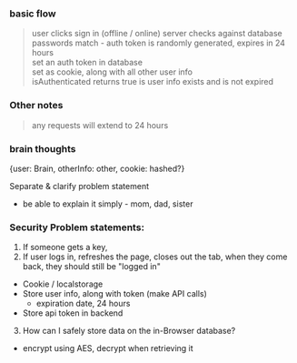 ### basic flow

> user clicks sign in (offline / online)
> server checks against database  
> passwords match - auth token is randomly generated, expires in 24 hours  
> set an auth token in database  
> set as cookie, along with all other user info  
> isAuthenticated returns true is user info exists and is not expired

### Other notes

> any requests will extend to 24 hours

### brain thoughts

{user: Brain, otherInfo: other, cookie: hashed?}

Separate & clarify problem statement

- be able to explain it simply - mom, dad, sister

### Security Problem statements:

1. If someone gets a key,
2. If user logs in, refreshes the page, closes out the tab, when they come back,
   they should still be "logged in"

- Cookie / localstorage
- Store user info, along with token (make API calls)
  - expiration date, 24 hours
- Store api token in backend

3. How can I safely store data on the in-Browser database?

- encrypt using AES, decrypt when retrieving it
